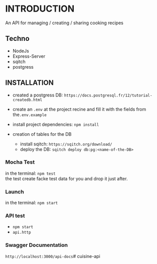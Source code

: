 # INTRODUCTION

An API for managing / creating / sharing cooking recipes

## Techno

- NodeJs
- Express-Server
- sqitch
- postgress

## INSTALLATION

- created a postgress DB: `https://docs.postgresql.fr/12/tutorial-createdb.html`
  
- create an `.env` at the project recine and fill it with the fields from the`.env.example`
  
- install project dependencies: `npm install`
  
- creation of tables for the DB
    - install sqitch: `https://sqitch.org/download/`
    - deploy the DB: `sqitch deploy db:pg:<name-of-the-DB>`

### Mocha Test

in the terminal: `npm test` \
the test create facke test data for you and drop it just after.

### Launch

in the terminal: `npm start`

### API test

- `npm start`
- `api.http`

### Swagger Documentation

`http://localhost:3000/api-docs`# cuisine-api
